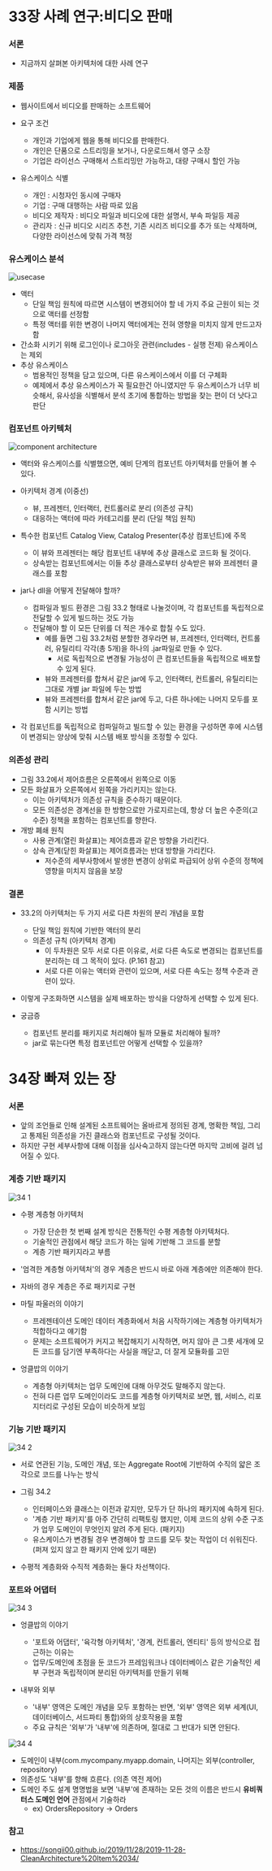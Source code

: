 # 33장 사례 연구:비디오 판매
### 서론
- 지금까지 살펴본 아키텍처에 대한 사례 연구

### 제품
- 웹사이트에서 비디오를 판매하는 소프트웨어
- 요구 조건
  - 개인과 기업에게 웹을 통해 비디오를 판매한다.
  - 개인은 단품으로 스트리밍을 보거나, 다운로드해서 영구 소장
  - 기업은 라이선스 구매해서 스트리밍만 가능하고, 대량 구매시 할인 가능
  
- 유스케이스 식별
  - 개인 : 시청자인 동시에 구매자
  - 기업 : 구매 대행하는 사람 따로 있음
  - 비디오 제작자 : 비디오 파일과 비디오에 대한 설명서, 부속 파일등 제공
  - 관리자 : 신규 비디오 시리즈 추천, 기존 시리즈 비디오를 추가 또는 삭제하며, 다양한 라이선스에 맞춰 가격 책정

### 유스케이스 분석
![usecase](https://user-images.githubusercontent.com/7076334/102012964-82901e00-3d90-11eb-9a6b-2ce74e2e8474.png)

- 액터
  - 단일 책임 원칙에 따르면 시스템이 변경되어야 할 네 가지 주요 근원이 되는 것으로 액터를 선정함
  - 특정 액터를 위한 변경이 나머지 액터에게는 전혀 영향을 미치지 않게 만드고자 함
- 간소화 시키기 위해 로그인이나 로그아웃 관련(includes - 실행 전제) 유스케이스는 제외
- 추상 유스케이스
  - 범용적인 정책을 담고 있으며, 다른 유스케이스에서 이를 더 구체화
  - 예제에서 추상 유스케이스가 꼭 필요한건 아니였지만 두 유스케이스가 너무 비슷해서, 유사성을 식별해서 분석 초기에 통합하는 방법을 찾는 편이 더 낫다고 판단

### 컴포넌트 아키텍처
![component architecture](https://user-images.githubusercontent.com/7076334/102013316-93419380-3d92-11eb-8bce-39d6f7b0c6cc.png)

- 액터와 유스케이스를 식별했으면, 예비 단계의 컴포넌트 아키텍처를 만들어 볼 수 있다. 

- 아키텍처 경계 (이중선)
  - 뷰, 프레젠터, 인터랙터, 컨트롤러로 분리 (의존성 규칙)
  - 대응하는 액터에 따라 카테고리를 분리 (단일 책임 원칙)
  
- 특수한 컴포넌트 Catalog View, Catalog Presenter(추상 컴포넌트)에 주목
  - 이 뷰와 프레젠터는 해당 컴포넌트 내부에 추상 클래스로 코드화 될 것이다.
  - 상속받는 컴포넌트에서는 이들 추상 클래스로부터 상속받은 뷰와 프레젠터 클래스를 포함
  
- jar나 dll을 어떻게 전달해야 할까?
  - 컴파일과 빌드 환경은 그림 33.2 형태로 나눌것이며, 각 컴포넌트를 독립적으로 전달할 수 있게 빌드하는 것도 가능
  - 전달해야 할 이 모든 단위를 더 적은 개수로 합칠 수도 있다.
    - 예를 들면 그림 33.2처럼 분할한 경우라면 뷰, 프레젠터, 인터랙터, 컨트롤러, 유틸리티 각각(총 5개)을 하나의 .jar파일로 만들 수 있다.
      - 서로 독립적으로 변경될 가능성이 큰 컴포넌트들을 독립적으로 배포할 수 있게 된다.
    - 뷰와 프레젠터를 합쳐서 같은 jar에 두고, 인터랙터, 컨트롤러, 유틸리티는 그대로 개별 jar 파일에 두는 방법
    - 뷰와 프레젠터를 합쳐서 같은 jar에 두고, 다른 하나에는 나머지 모두를 포함 시키는 방법

- 각 컴포넌트를 독립적으로 컴파일하고 빌드할 수 있는 환경을 구성하면 후에 시스템이 변경되는 양상에 맞춰 시스템 배포 방식을 조정할 수 있다.

### 의존성 관리
- 그림 33.2에서 제어흐름은 오른쪽에서 왼쪽으로 이동
- 모든 화살표가 오른쪽에서 왼쪽을 가리키지는 않는다.
  - 이는 아키텍처가 의존성 규칙을 준수하기 때문이다.
  - 모든 의존성은 경계선을 한 방향으로만 가로지르는데, 항상 더 높은 수준의(고수준) 정책을 포함하는 컴포넌트를 향한다.
- 개방 폐쇄 원칙
  - 사용 관계(열린 화살표)는 제어흐름과 같은 방향을 가리킨다.
  - 상속 관계(닫힌 화살표)는 제어흐름과는 반대 방향을 가리킨다.
    - 저수준의 세부사항에서 발생한 변경이 상위로 파급되어 상위 수준의 정책에 영향을 미치지 않음을 보장

### 결론
- 33.2의 아키텍처는 두 가지 서로 다른 차원의 분리 개념을 포함
  - 단일 책임 원칙에 기반한 액터의 분리
  - 의존성 규칙 (아키텍처 경계)
    - 이 두차원은 모두 서로 다른 이유로, 서로 다른 속도로 변경되는 컴포넌트를 분리하는 데 그 목적이 있다. (P.161 참고)
    - 서로 다른 이유는 액터와 관련이 있으며, 서로 다른 속도는 정책 수준과 관련이 있다.
- 이렇게 구조화하면 시스템을 실제 배포하는 방식을 다양하게 선택할 수 있게 된다.

- 궁금증
  - 컴포넌트 분리를 패키지로 처리해야 될까 모듈로 처리해야 될까?
  - jar로 묶는다면 특정 컴포넌트만 어떻게 선택할 수 있을까?

# 34장 빠져 있는 장
### 서론
- 앞의 조언들로 인해 설계된 소프트웨어는 올바르게 정의된 경계, 명확한 책임, 그리고 통제된 의존성을 가진 클래스와 컴포넌트로 구성될 것이다.
- 하지만 구현 세부사항에 대해 이점을 심사숙고하지 않는다면 마지막 고비에 걸려 넘어질 수 있다.

### 계층 기반 패키지
![34 1](https://user-images.githubusercontent.com/7076334/102018221-4a4c0800-3daf-11eb-863b-ca8982833cfd.png)

- 수평 계층형 아키텍처
  - 가장 단순한 첫 번째 설계 방식은 전통적인 수평 계층형 아키텍처다.
  - 기술적인 관점에서 해당 코드가 하는 일에 기반해 그 코드를 분할
  - 계층 기반 패키지라고 부름

- '엄격한 계층형 아키텍처'의 경우 계층은 반드시 바로 아래 계층에만 의존해야 한다.
- 자바의 경우 계층은 주로 패키지로 구현

- 마틸 파울러의 이야기
  - 프레젠테이션 도메인 데이터 계층화에서 처음 시작하기에는 계층형 아키텍처가 적합하다고 얘기함
  - 문제는 소프트웨어가 커지고 복잡해지기 시작하면, 머지 않아 큰 그릇 세개에 모든 코드를 담기엔 부족하다는 사실을 깨닫고, 더 잘게 모듈화를 고민
  
- 엉클밥의 이야기
  - 계층형 아키텍처는 업무 도메인에 대해 아무것도 말해주지 않는다.
  - 전혀 다른 업무 도메인이라도 코드를 계층형 아키텍처로 보면, 웹, 서비스, 리포지터리로 구성된 모습이 비슷하게 보임
  
### 기능 기반 패키지
![34 2](https://user-images.githubusercontent.com/7076334/102018485-d6aafa80-3db0-11eb-8ced-6496b65a50a7.png)

- 서로 연관된 기능, 도메인 개념, 또는 Aggregate Root에 기반하여 수직의 얇은 조각으로 코드를 나누는 방식
- 그림 34.2
  - 인터페이스와 클래스는 이전과 같지만, 모두가 단 하나의 패키지에 속하게 된다.
  - '계층 기반 패키지'를 아주 간단히 리팩토링 했지만, 이제 코드의 상위 수준 구조가 업무 도메인이 무엇인지 알려 주게 된다. (패키지)
  - 유스케이스가 변경될 경우 변경해야 할 코드를 모두 찾는 작업이 더 쉬워진다. (퍼져 있지 않고 한 패키지 안에 있기 때문)

- 수평적 계층화와 수직적 계층화는 둘다 차선책이다.

### 포트와 어댑터
![34 3](https://user-images.githubusercontent.com/7076334/102018745-96e51280-3db2-11eb-8cd7-4c13b56adcfd.png)

- 엉클밥의 이야기
  - '포트와 어댑터', '육각형 아키텍처', '경계, 컨트롤러, 엔티티' 등의 방식으로 접근하는 이유는
  - 업무/도메인에 초점을 둔 코드가 프레임워크나 데이터베이스 같은 기술적인 세부 구현과 독립적이며 분리된 아키텍처를 만들기 위해

- 내부와 외부
  - '내부' 영역은 도메인 개념을 모두 포함하는 반면, '외부' 영역은 외부 세계(UI, 데이터베이스, 서드파티 통합)와의 상호작용을 포함
  - 주요 규칙은 '외부'가 '내부'에 의존하며, 절대로 그 반대가 되면 안된다.


![34 4](https://user-images.githubusercontent.com/7076334/102018786-d3b10980-3db2-11eb-90b3-6c60cb599998.png)

- 도메인이 내부(com.mycompany.myapp.domain, 나머지는 외부(controller, repository)
- 의존성도 '내부'를 향해 흐른다. (의존 역전 제어)
- 도메인 주도 설계 명명법을 보면 '내부'에 존재하는 모든 것의 이름은 반드시 **유비쿼터스 도메인 언어** 관점에서 기술하라
  - ex) OrdersRepository -> Orders
  

### 참고
- https://songii00.github.io/2019/11/28/2019-11-28-CleanArchitecture%20Item%2034/






 
